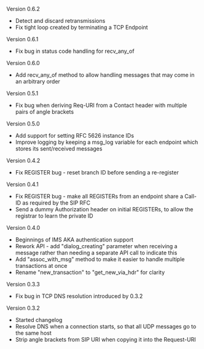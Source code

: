 Version 0.6.2

* Detect and discard retransmissions
* Fix tight loop created by terminating a TCP Endpoint

Version 0.6.1

* Fix bug in status code handling for recv_any_of

Version 0.6.0

* Add recv_any_of method to allow handling messages that may come in an arbitrary order

Version 0.5.1

* Fix bug when deriving Req-URI from a Contact header with multiple pairs of angle brackets

Version 0.5.0

* Add support for setting RFC 5626 instance IDs
* Improve logging by keeping a msg_log variable for each endpoint which stores its sent/received messages

Version 0.4.2

* Fix REGISTER bug - reset branch ID before sending a re-register

Version 0.4.1

* Fix REGISTER bug - make all REGISTERs from an endpoint share a Call-ID as required by the SIP RFC
* Send a dummy Authorization header on initial REGISTERs, to allow the registrar to learn the private ID

Version 0.4.0

*  Beginnings of IMS AKA authentication support
* Rework API - add "dialog_creating" parameter when receiving a message rather than needing a separate API call to indicate this
* Add "assoc_with_msg" method to make it easier to handle multiple transactions at once
* Rename "new_transaction" to "get_new_via_hdr" for clarity

Version 0.3.3

* Fix bug in TCP DNS resolution introduced by 0.3.2

Version 0.3.2

* Started changelog
* Resolve DNS when a connection starts, so that all UDP messages go to the same host
* Strip angle brackets from SIP URI when copying it into the Request-URI

